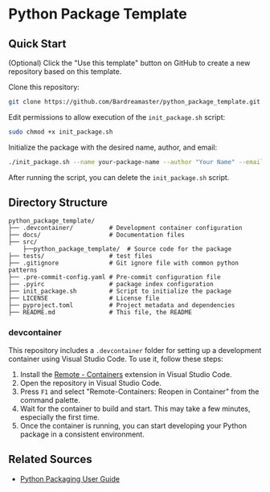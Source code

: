 # Python Package Template

## Quick Start

(Optional) Click the "Use this template" button on GitHub to create a new repository based on this template.

Clone this repository:

```bash
git clone https://github.com/Bardreamaster/python_package_template.git
```

Edit permissions to allow execution of the `init_package.sh` script:

```bash
sudo chmod +x init_package.sh
```

Initialize the package with the desired name, author, and email:

```bash
./init_package.sh --name your-package-name --author "Your Name" --email "your.email@example.com"
```

After running the script, you can delete the `init_package.sh` script.

## Directory Structure

```plaintext
python_package_template/
├── .devcontainer/          # Development container configuration
├── docs/                   # Documentation files
├── src/
    ├──python_package_template/  # Source code for the package
├── tests/                  # test files
├── .gitignore              # Git ignore file with common python patterns
├── .pre-commit-config.yaml # Pre-commit configuration file
├── .pyirc                  # package index configuration
├── init_package.sh         # Script to initialize the package
├── LICENSE                 # License file
├── pyproject.toml          # Project metadata and dependencies
├── README.md               # This file, the README
```

### devcontainer

This repository includes a `.devcontainer` folder for setting up a development container using Visual Studio Code. To use it, follow these steps:
1. Install the [Remote - Containers](https://marketplace.visualstudio.com/items?itemName=ms-vscode-remote.remote-containers) extension in Visual Studio Code.
2. Open the repository in Visual Studio Code.
3. Press `F1` and select "Remote-Containers: Reopen in Container" from the command palette.
4. Wait for the container to build and start. This may take a few minutes, especially the first time.
5. Once the container is running, you can start developing your Python package in a consistent environment.

## Related Sources

- [Python Packaging User Guide](https://packaging.python.org)
